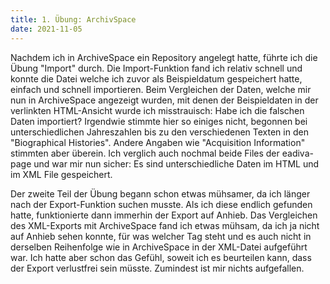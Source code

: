 ```yaml
---
title: 1. Übung: ArchivSpace
date: 2021-11-05
---
```


Nachdem ich in ArchiveSpace ein Repository angelegt hatte, führte ich die Übung "Import" durch. Die Import-Funktion fand ich relativ schnell und konnte die Datei welche ich zuvor als Beispieldatum gespeichert hatte, einfach und schnell importieren. Beim Vergleichen der Daten, welche mir nun in ArchiveSpace angezeigt wurden, mit denen der Beispieldaten in der verlinkten HTML-Ansicht wurde ich misstrauisch: Habe ich die falschen Daten importiert? Irgendwie stimmte hier so einiges nicht, begonnen bei unterschiedlichen Jahreszahlen bis zu den verschiedenen Texten in den "Biographical Histories". Andere Angaben wie "Acquisition Information" stimmten aber überein. Ich verglich auch nochmal beide Files der eadiva-page und war mir nun sicher: Es sind unterschiedliche Daten im HTML und im XML File gespeichert. 

Der zweite Teil der Übung begann schon etwas mühsamer, da ich länger nach der Export-Funktion suchen musste. Als ich diese endlich gefunden hatte, funktionierte dann immerhin der Export auf Anhieb. Das Vergleichen des XML-Exports mit ArchiveSpace fand ich etwas mühsam, da ich ja nicht auf Anhieb sehen konnte, für was welcher Tag steht und es auch nicht in derselben Reihenfolge wie in ArchiveSpace in der XML-Datei aufgeführt war. Ich hatte aber schon das Gefühl, soweit ich es beurteilen kann, dass der Export verlustfrei sein müsste. Zumindest ist mir nichts aufgefallen. 


